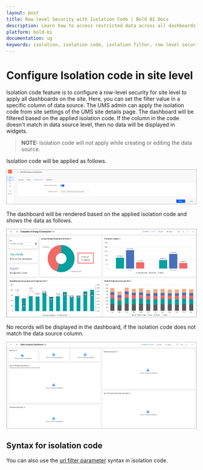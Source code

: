```yaml
---
layout: post
title: Row-level Security with Isolation Code | Bold BI Docs
description: Learn how to access restricted data across all dashboards based on isolation code applied at site level in Bold BI Embedded.
platform: bold-bi
documentation: ug
keywords: isolation, isolation code, isolation filter, row level security, row level
---
```


# Configure Isolation code in site level

Isolation code feature is to configure a row-level security for site level to apply all dashboards on the site. Here, you can set the filter value in a specific column of data source.
The UMS admin can apply the isolation code from site settings of the UMS site details page. The dashboard will be filtered based on the applied isolation code. If the column in the code doesn't match in data source level, then no data will be displayed in widgets.

> **NOTE:**  Isolation code will not apply while creating or editing the data source.

Isolation code will be applied as follows.

![Apply Isolation Code](/static/assets/embedded/working-with-datasource/combine-ds-and-isolation-code/images/isolation-code-apply.png)

The dashboard will be rendered based on the applied isolation code and shows the data as follows.

![Apply Isolation Code in dashboard](/static/assets/embedded/working-with-datasource/combine-ds-and-isolation-code/images/isolation-code-apply-in-dashboard.png)

No records will be displayed in the dashboard, if the isolation code does not match the data source column.

![Isolation Code not matched](/static/assets/embedded/working-with-datasource/combine-ds-and-isolation-code/images/isolation-code-not-matched.png)

## Syntax for isolation code

You can also use the [url filter parameter](/embedded-bi/working-with-dashboards/preview-dashboard/urlparameters/#supported-operators) syntax in isolation code.
